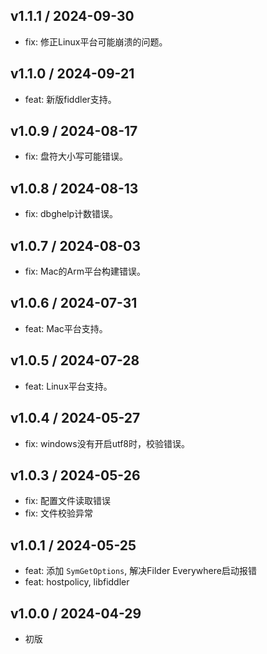 ## v1.1.1 / 2024-09-30

- fix: 修正Linux平台可能崩溃的问题。

## v1.1.0 / 2024-09-21

- feat: 新版fiddler支持。

## v1.0.9 / 2024-08-17

- fix: 盘符大小写可能错误。

## v1.0.8 / 2024-08-13

- fix: dbghelp计数错误。

## v1.0.7 / 2024-08-03

- fix: Mac的Arm平台构建错误。

## v1.0.6 / 2024-07-31

- feat: Mac平台支持。

## v1.0.5 / 2024-07-28

- feat: Linux平台支持。

## v1.0.4 / 2024-05-27

- fix: windows没有开启utf8时，校验错误。

## v1.0.3 / 2024-05-26

- fix: 配置文件读取错误
- fix: 文件校验异常

## v1.0.1 / 2024-05-25

- feat: 添加 `SymGetOptions`, 解决Filder Everywhere启动报错
- feat: hostpolicy, libfiddler

## v1.0.0 / 2024-04-29

- 初版